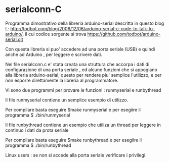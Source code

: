 serialconn-C
===========================================

Programma dimostrativo della libreria arduino-serial descritta in questo blog L: http://todbot.com/blog/2006/12/06/arduino-serial-c-code-to-talk-to-arduino/,
il cui codice sorgente si trova https://github.com/todbot/arduino-serial.git

Con questa libreria si puo' accedere ad una porta seriale (USB) e quindi anche
ad Arduino , per leggere e scrivere dati.

Nel file serialconn.c e' stata creata una struttura che accorpa i dati di
configurazione di una porta seriale , ed alcune funzioni che si appogiano alla
libreria arduino-serial; questo per rendere piu' semplice l'utilizzo, e per non
esporre direttamente la libreria al programmatore.

Vi sono due programmi per provare le funzioni : runmyserial e  runbythread

Il file runmyserial contiene un semplice esempio di utilizzo.


Per compilare basta eseguire
  $make runmyserial
e per esegiire il programma
  $ ./bin/runmyserial
  
Il file runbythread contiene un esempio che utiliza un thread per leggere 
in continuo i dati da prota seriale


Per compilare basta eseguire
  $make runbythread
e per esegiire il programma
  $ ./bin/runbythread

Linux users : se non si accede alla porta seriale verificare i privilegi.
